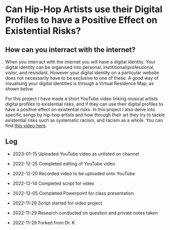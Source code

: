 # Can Hip-Hop Artists use their Digital Profiles to have a Positive Effect on Existential Risks?
## How can you interract with the internet?
When you interract with the internet you will have a digital identity. Your digital identity can be organised into personal, instititional/professional, vistor, and resisdant. However your digital identity on a particular website does not necessarily have to be exclusive to one of these. A good way of visualising your digital identities is through a Virtual Residence Map, as shown below





For this project I have made a short YouTube video linking musical artists digital profiles to existential risks, and if they can use their digital profiles to have a positive effect on existential risks. In this project I also delve into specific songs by hip-hop artists and how through their art they try to tackle existential risks such as systematic racism, and racism as a whole. You can find [this video here](https://www.youtube.com/watch?v=3Rc3prHHmiA&ab_channel=HIL).



## Log

- 2023-01-15 Uploaded YouTube video as unlisted on channel

- 2022-12-25 Completed editing of YouTube video

- 2022-12-20 Recorded video to be uploaded onto YouTube

- 2022-12-14 Completed script for video

- 2022-12-05 Completed Powerpoint for class presentation

- 2022-11-29 Script started for video project

- 2022-11-29 Research conducted on question and private notes taken

- 2022-11-29 Forked from Dr. K

<br>
